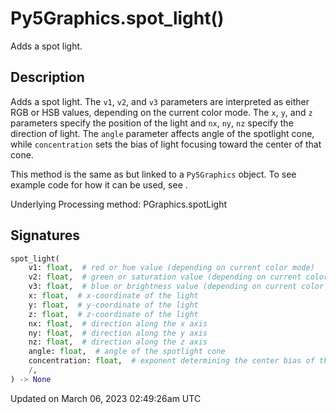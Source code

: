 # Py5Graphics.spot_light()

Adds a spot light.

## Description

Adds a spot light. The `v1`, `v2`, and `v3` parameters are interpreted as either RGB or HSB values, depending on the current color mode. The `x`, `y`, and `z` parameters specify the position of the light and `nx`, `ny`, `nz` specify the direction of light. The `angle` parameter affects angle of the spotlight cone, while `concentration` sets the bias of light focusing toward the center of that cone.

This method is the same as [](sketch_spot_light) but linked to a `Py5Graphics` object. To see example code for how it can be used, see [](sketch_spot_light).

Underlying Processing method: PGraphics.spotLight

## Signatures

```python
spot_light(
    v1: float,  # red or hue value (depending on current color mode)
    v2: float,  # green or saturation value (depending on current color mode)
    v3: float,  # blue or brightness value (depending on current color mode)
    x: float,  # x-coordinate of the light
    y: float,  # y-coordinate of the light
    z: float,  # z-coordinate of the light
    nx: float,  # direction along the x axis
    ny: float,  # direction along the y axis
    nz: float,  # direction along the z axis
    angle: float,  # angle of the spotlight cone
    concentration: float,  # exponent determining the center bias of the cone
    /,
) -> None
```

Updated on March 06, 2023 02:49:26am UTC

